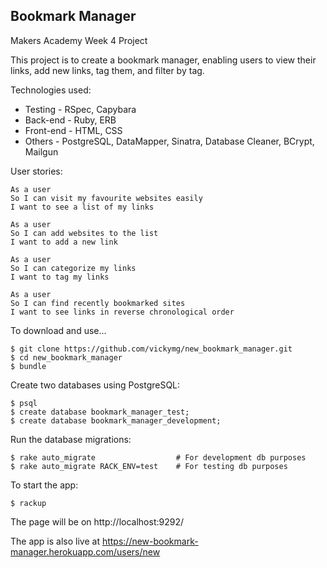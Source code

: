 Bookmark Manager
----------------

Makers Academy Week 4 Project

This project is to create a bookmark manager, enabling users to view their links, add new links, tag them, and filter by tag.

Technologies used:
* Testing - RSpec, Capybara
* Back-end - Ruby, ERB
* Front-end - HTML, CSS
* Others - PostgreSQL, DataMapper, Sinatra, Database Cleaner, BCrypt, Mailgun

User stories:

```
As a user
So I can visit my favourite websites easily
I want to see a list of my links

As a user
So I can add websites to the list
I want to add a new link

As a user
So I can categorize my links
I want to tag my links

As a user
So I can find recently bookmarked sites
I want to see links in reverse chronological order
```

To download and use...
```
$ git clone https://github.com/vickymg/new_bookmark_manager.git
$ cd new_bookmark_manager
$ bundle
```
Create two databases using PostgreSQL:
```
$ psql
$ create database bookmark_manager_test;
$ create database bookmark_manager_development;
```
Run the database migrations:
```
$ rake auto_migrate                  # For development db purposes
$ rake auto_migrate RACK_ENV=test    # For testing db purposes
```
To start the app:
```
$ rackup
```
The page will be on http://localhost:9292/

The app is also live at https://new-bookmark-manager.herokuapp.com/users/new
